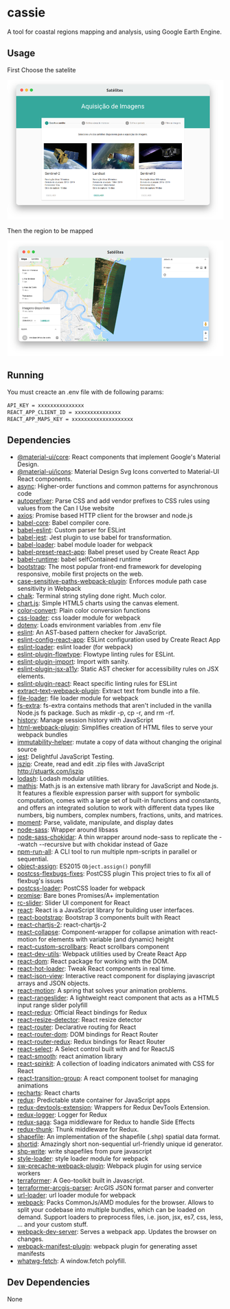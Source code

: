 # cassie

A tool for coastal regions mapping and analysis, using Google Earth Engine.

## Usage

First Choose the satelite

![](docs/sats.png)

Then the region to be mapped

![](docs/costa.png)

## Running
You must creacte an .env file with de following params:
```
API_KEY = xxxxxxxxxxxxxxx
REACT_APP_CLIENT_ID = xxxxxxxxxxxxxxx
REACT_APP_MAPS_KEY = xxxxxxxxxxxxxxxxxxxx
```

## Dependencies

- [@material-ui/core](https://ghub.io/@material-ui/core): React components that implement Google&#39;s Material Design.
- [@material-ui/icons](https://ghub.io/@material-ui/icons): Material Design Svg Icons converted to Material-UI React components.
- [async](https://ghub.io/async): Higher-order functions and common patterns for asynchronous code
- [autoprefixer](https://ghub.io/autoprefixer): Parse CSS and add vendor prefixes to CSS rules using values from the Can I Use website
- [axios](https://ghub.io/axios): Promise based HTTP client for the browser and node.js
- [babel-core](https://ghub.io/babel-core): Babel compiler core.
- [babel-eslint](https://ghub.io/babel-eslint): Custom parser for ESLint
- [babel-jest](https://ghub.io/babel-jest): Jest plugin to use babel for transformation.
- [babel-loader](https://ghub.io/babel-loader): babel module loader for webpack
- [babel-preset-react-app](https://ghub.io/babel-preset-react-app): Babel preset used by Create React App
- [babel-runtime](https://ghub.io/babel-runtime): babel selfContained runtime
- [bootstrap](https://ghub.io/bootstrap): The most popular front-end framework for developing responsive, mobile first projects on the web.
- [case-sensitive-paths-webpack-plugin](https://ghub.io/case-sensitive-paths-webpack-plugin): Enforces module path case sensitivity in Webpack
- [chalk](https://ghub.io/chalk): Terminal string styling done right. Much color.
- [chart.js](https://ghub.io/chart.js): Simple HTML5 charts using the canvas element.
- [color-convert](https://ghub.io/color-convert): Plain color conversion functions
- [css-loader](https://ghub.io/css-loader): css loader module for webpack
- [dotenv](https://ghub.io/dotenv): Loads environment variables from .env file
- [eslint](https://ghub.io/eslint): An AST-based pattern checker for JavaScript.
- [eslint-config-react-app](https://ghub.io/eslint-config-react-app): ESLint configuration used by Create React App
- [eslint-loader](https://ghub.io/eslint-loader): eslint loader (for webpack)
- [eslint-plugin-flowtype](https://ghub.io/eslint-plugin-flowtype): Flowtype linting rules for ESLint.
- [eslint-plugin-import](https://ghub.io/eslint-plugin-import): Import with sanity.
- [eslint-plugin-jsx-a11y](https://ghub.io/eslint-plugin-jsx-a11y): Static AST checker for accessibility rules on JSX elements.
- [eslint-plugin-react](https://ghub.io/eslint-plugin-react): React specific linting rules for ESLint
- [extract-text-webpack-plugin](https://ghub.io/extract-text-webpack-plugin): Extract text from bundle into a file.
- [file-loader](https://ghub.io/file-loader): file loader module for webpack
- [fs-extra](https://ghub.io/fs-extra): fs-extra contains methods that aren&#39;t included in the vanilla Node.js fs package. Such as mkdir -p, cp -r, and rm -rf.
- [history](https://ghub.io/history): Manage session history with JavaScript
- [html-webpack-plugin](https://ghub.io/html-webpack-plugin): Simplifies creation of HTML files to serve your webpack bundles
- [immutability-helper](https://ghub.io/immutability-helper): mutate a copy of data without changing the original source
- [jest](https://ghub.io/jest): Delightful JavaScript Testing.
- [jszip](https://ghub.io/jszip): Create, read and edit .zip files with JavaScript http://stuartk.com/jszip
- [lodash](https://ghub.io/lodash): Lodash modular utilities.
- [mathjs](https://ghub.io/mathjs): Math.js is an extensive math library for JavaScript and Node.js. It features a flexible expression parser with support for symbolic computation, comes with a large set of built-in functions and constants, and offers an integrated solution to work with different data types like numbers, big numbers, complex numbers, fractions, units, and matrices.
- [moment](https://ghub.io/moment): Parse, validate, manipulate, and display dates
- [node-sass](https://ghub.io/node-sass): Wrapper around libsass
- [node-sass-chokidar](https://ghub.io/node-sass-chokidar): A thin wrapper around node-sass to replicate the --watch --recursive but with chokidar instead of Gaze
- [npm-run-all](https://ghub.io/npm-run-all): A CLI tool to run multiple npm-scripts in parallel or sequential.
- [object-assign](https://ghub.io/object-assign): ES2015 `Object.assign()` ponyfill
- [postcss-flexbugs-fixes](https://ghub.io/postcss-flexbugs-fixes): PostCSS plugin This project tries to fix all of flexbug&#39;s issues
- [postcss-loader](https://ghub.io/postcss-loader): PostCSS loader for webpack
- [promise](https://ghub.io/promise): Bare bones Promises/A+ implementation
- [rc-slider](https://ghub.io/rc-slider): Slider UI component for React
- [react](https://ghub.io/react): React is a JavaScript library for building user interfaces.
- [react-bootstrap](https://ghub.io/react-bootstrap): Bootstrap 3 components built with React
- [react-chartjs-2](https://ghub.io/react-chartjs-2): react-chartjs-2
- [react-collapse](https://ghub.io/react-collapse): Component-wrapper for collapse animation with react-motion for elements with variable (and dynamic) height
- [react-custom-scrollbars](https://ghub.io/react-custom-scrollbars): React scrollbars component
- [react-dev-utils](https://ghub.io/react-dev-utils): Webpack utilities used by Create React App
- [react-dom](https://ghub.io/react-dom): React package for working with the DOM.
- [react-hot-loader](https://ghub.io/react-hot-loader): Tweak React components in real time.
- [react-json-view](https://ghub.io/react-json-view): Interactive react component for displaying javascript arrays and JSON objects.
- [react-motion](https://ghub.io/react-motion): A spring that solves your animation problems.
- [react-rangeslider](https://ghub.io/react-rangeslider): A lightweight react component that acts as a HTML5 input range slider polyfill
- [react-redux](https://ghub.io/react-redux): Official React bindings for Redux
- [react-resize-detector](https://ghub.io/react-resize-detector): React resize detector
- [react-router](https://ghub.io/react-router): Declarative routing for React
- [react-router-dom](https://ghub.io/react-router-dom): DOM bindings for React Router
- [react-router-redux](https://ghub.io/react-router-redux): Redux bindings for React Router
- [react-select](https://ghub.io/react-select): A Select control built with and for ReactJS
- [react-smooth](https://ghub.io/react-smooth): react animation library
- [react-spinkit](https://ghub.io/react-spinkit): A collection of loading indicators animated with CSS for React
- [react-transition-group](https://ghub.io/react-transition-group): A react component toolset for managing animations
- [recharts](https://ghub.io/recharts): React charts
- [redux](https://ghub.io/redux): Predictable state container for JavaScript apps
- [redux-devtools-extension](https://ghub.io/redux-devtools-extension): Wrappers for Redux DevTools Extension.
- [redux-logger](https://ghub.io/redux-logger): Logger for Redux
- [redux-saga](https://ghub.io/redux-saga): Saga middleware for Redux to handle Side Effects
- [redux-thunk](https://ghub.io/redux-thunk): Thunk middleware for Redux.
- [shapefile](https://ghub.io/shapefile): An implementation of the shapefile (.shp) spatial data format.
- [shortid](https://ghub.io/shortid): Amazingly short non-sequential url-friendly unique id generator.
- [shp-write](https://ghub.io/shp-write): write shapefiles from pure javascript
- [style-loader](https://ghub.io/style-loader): style loader module for webpack
- [sw-precache-webpack-plugin](https://ghub.io/sw-precache-webpack-plugin): Webpack plugin for using service workers
- [terraformer](https://ghub.io/terraformer): A Geo-toolkit built in Javascript.
- [terraformer-arcgis-parser](https://ghub.io/terraformer-arcgis-parser): ArcGIS JSON format parser and converter
- [url-loader](https://ghub.io/url-loader): url loader module for webpack
- [webpack](https://ghub.io/webpack): Packs CommonJs/AMD modules for the browser. Allows to split your codebase into multiple bundles, which can be loaded on demand. Support loaders to preprocess files, i.e. json, jsx, es7, css, less, ... and your custom stuff.
- [webpack-dev-server](https://ghub.io/webpack-dev-server): Serves a webpack app. Updates the browser on changes.
- [webpack-manifest-plugin](https://ghub.io/webpack-manifest-plugin): webpack plugin for generating asset manifests
- [whatwg-fetch](https://ghub.io/whatwg-fetch): A window.fetch polyfill.

## Dev Dependencies

None


